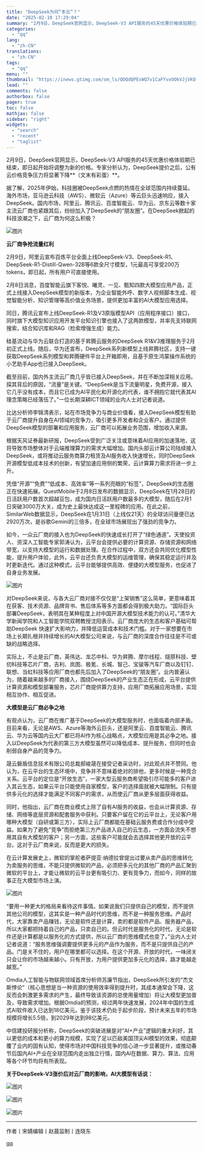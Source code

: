 ```yaml
---
title: "DeepSeek为何“多云”？"
date: "2025-02-10 17:29:04"
summary: "2月9日，DeepSeek官网显示，DeepSeek-V3 API服务的45天优惠价格体验期已结束，..."
categories:
  - "qq"
lang:
  - "zh-CN"
translations:
  - "zh-CN"
tags:
  - "qq"
menu: ""
thumbnail: "https://inews.gtimg.com/om_ls/ODQdQPEsWQ7v1CaFYvxOOkVJjVkQ-kulPXn5arewa_0_cAA_640360/0"
lead: ""
comments: false
authorbox: false
pager: true
toc: false
mathjax: false
sidebar: "right"
widgets:
  - "search"
  - "recent"
  - "taglist"
---
```


2月9日，DeepSeek官网显示，DeepSeek-V3 API服务的45天优惠价格体验期已结束，即日起开始将调整为新的价格。专家分析认为，DeepSeek提价之后，公有云价格竞争压力将显著下降**（文末有彩蛋）**。

据了解，2025年伊始，科技圈被DeepSeek点燃的热情在全球范围内持续蔓延。海外市场，亚马逊云科技（AWS）、微软云（Azure）等云巨头迅速响应，接入DeepSeek。国内市场，阿里云、腾讯云、百度智能云、华为云、京东云等数十家主流云厂商也紧跟其后，纷纷加入了DeepSeek的“朋友圈”。在DeepSeek掀起的科技浪潮之下，云厂商为何这么积极？

![图片](https://inews.gtimg.com/om_bt/OQZyvHJX88YhwQPqSknZC0DUxICzeuquM6XfHiWmHNVZwAA/641)

**云厂商争抢流量红利**

2月9日，阿里云宣布百炼平台全面上线DeepSeek-V3、DeepSeek-R1、DeepSeek-R1-Distill-Qwen-32B等6款全尺寸模型，1元最高可享受200万tokens，即日起，所有用户可直接使用。

2月8日消息，百度智能云旗下客悦、曦灵、一见、甄知四款大模型应用产品，正式上线接入DeepSeek模型的新版本，为企业智能外呼、数字人视频脚本生成、视觉智能分析、知识管理等高价值业务场景，提供更加丰富的AI大模型应用选择。

同日，腾讯云宣布上线DeepSeek-R1及V3原版模型API（应用程序接口）接口，同时旗下大模型知识应用开发平台知识引擎也接入了这两款模型，并率先支持联网搜索，结合知识库和RAG（检索增强生成）能力。

硅基流动与华为云联合打造的基于昇腾云服务的DeepSeek R1&V3推理服务于2月初正式上线。随后，华为还宣布，DeepSeek系列新模型上线昇腾社区，支持一键获取DeepSeek系列模型和昇腾硬件平台上开箱即用，且基于原生鸿蒙操作系统的小艺助手App也已接入DeepSeek。

截至目前，国内外主流云厂商几乎皆已接入DeepSeek，并在不断加深相关应用。探其背后的原因，“流量”是关键。“DeepSeek是当下流量明星，免费开源，接入它几乎没有成本，而且它已成为AI平民化和开源化的代表，谁不拥抱它就代表其AI理念策略已经落伍了。”一位长期深耕ICT领域的业内人士对记者说道。

比达分析师李锦清表示，站在市场竞争力与商业价值看，接入DeepSeek模型有助于云厂商提升自身在AI领域的竞争力，吸引更多开发者和企业客户。通过提供DeepSeek模型的部署和应用服务，云厂商可以拓展业务范围，增加收入来源。

根据天风证券最新研报，DeepSeek受到广泛关注或意味着AI应用的加速落地，这将导致市场整体对于云端推理算力的需求大幅增加。国内头部云计算公司陆续接入DeepSeek，或将推动云服务商算力租赁及AI服务收入快速增长，同时DeepSeek开源模型低成本技术的创新，有望加速应用侧的繁荣，云计算算力需求将进一步上升。

凭借“开源”“免费”“低成本、高效率”等一系列亮眼的“标签”，DeepSeek的生态圈正在快速拓展。QuestMobile于2月8日发布的数据显示，DeepSeek在1月28日的日活跃用户数首次超越豆包，成为国内日活跃用户数最多的大模型，随后在2月1日突破3000万大关，成为史上最快达成这一里程碑的应用。在此之前，SimilarWeb数据显示，DeepSeek在1月31日（上线仅21天）的全球访问量便已达2920万次，是谷歌Gemini的三倍多，在全球市场展现出了强劲的竞争力。

如今，一众云厂商的接入也为DeepSeek的快速成长打开了“绿色通道”。天使投资人、资深人工智能专家郭涛认为，云平台会提供必要的计算资源、存储资源和网络带宽，以支持大模型的运行和数据处理。在合作过程中，双方还会共同优化模型性能，提升用户体验，此外，云平台还负责大模型的运维管理，确保其稳定运行并及时更新迭代。通过这种模式，云平台能够提供高效、便捷的大模型服务，也促进了自身业务发展。

![图片](https://inews.gtimg.com/om_bt/OZAPPzxSLdMI_VWpZu3kmcyC8U_aSOjItq7qQmiEpJe3oAA/641)

对DeepSeek来说，与各大云厂商对接不仅仅是“上架销售”这么简单，更意味着其在获客、技术资源、品牌背书、售后体系等多方面都会得到极大助力。“国际巨头部署DeepSeek，表明其在某种程度上对中国开源大模型技术能力的认可。”清华大学新闻学院和人工智能学院双聘教授沈阳表示。云厂商庞大的生态和客户基础可帮助DeepSeek 快速扩大影响力，并降低运营成本和技术门槛。对于一家想要在市场上长期扎根并持续增长的AI大模型公司来说，与云厂商的深度合作往往是不可或缺的战略选择。

实际上，不止是云厂商，英伟达、龙芯中科、华为昇腾、摩尔线程、燧原科技、壁仞科技等芯片厂商，吉利、岚图、极氪、长城、智己、宝骏等汽车厂商以及钉钉、联想、当虹科技等应用厂商也都先后加入了DeepSeek的“朋友圈”。业内普遍认为，随着越来越多的厂商接入，围绕DeepSeek的产业生态正在形成，云平台提供计算资源和模型部署服务，芯片厂商提供算力支持，应用厂商拓展应用场景，实现相互协作、相互促进。

**大模型是云厂商必争之地**

有观点认为，云厂商在推广基于DeepSeek的大模型服务时，也面临着内部矛盾。目前来看，无论是AWS、Azure等海外云巨头，还是阿里云、百度智能云、腾讯云、华为云等国内云大厂都已将AI作为核心战略点，大模型应用是其必争之地。接入以DeepSeek为代表的第三方大模型虽然可以降低成本、提升服务，但同时也会削弱自身产品的竞争力。

晟云磐盾信息技术有限公司总裁郝峻晟在接受记者采访时，对此观点并不赞同。他认为，在云平台的生态环境中，竞争并不意味着绝对的排他，更多时候是一种竞合关系。云平台的定位是“开放生态”，一家大型云服务商希望吸引尽可能多的客户进入其云生态，如果云平台只能使用自家模型，客户的选择面就被大幅限制。只有提供多元化的选择才能满足不同客户的需求，从而使云厂商从更多层面获得收益。

同时，他指出，云厂商在商业模式上除了自有AI服务的收益，也会从计算资源、存储、网络等底层资源和配套服务中获利。只要客户留在它的云平台上，无论客户用哪种大模型（自研或第三方），实际上云厂商都能在基础云服务费或合作分成中受益。如果为了避免“竞争”而拒绝第三方产品进入自己的云生态，一方面会流失不想用其自有大模型的客户；另一方面，这些客户可能就会去选择其他更开放的云平台。这对于云厂商来说，反而是更大的损失。

在云计算发展史上，微软的掌舵者萨提亚·纳德拉曾提出过要从卖产品的思维转化为卖服务的思维，不能只提供微软的产品，必须把多元化的其他厂商的产品汇聚到微软的平台上，才能让微软的云平台更有吸引力、更有竞争力，而如今，同样的故事正在大模型市场上演。

![图片](https://inews.gtimg.com/om_bt/Oh-zTXctPk5A48XgED7pEzu1WXZJeoMqT8rJ_hcYbjOjcAA/641)

“要用一种更大的格局来看待这件事情。如果说我们只提供自己的模型，而不提供其他公司的模型，这其实是一种产品时代的思维，而不是一种服务思维。产品时代，大家靠卖产品赚钱，无论是软件还是计算，卖的都是软件产品、服务器产品，所以大家都把持着自己的产品，只卖自己的。但云时代是服务化的时代，无论是软件还是计算都是以服务化的方式提供，所以云厂商的思维模式也变了。”业内人士对记者说道：“服务思维强调要提供更多元的产品作为服务，而不是只提供自己的产品。门是关不住的，用户在哪里都可以选择。在这个开源、开放的时代，一味闭关只会让你的市场越来越小。只有开放，为用户提供更加多元化的选择，路才能越走越宽。”

Omdia人工智能与物联网领域首席分析师苏廉节指出，DeepSeek所引发的“杰文斯悖论”（核心思想是当一种资源的使用效率得到提升时，其成本通常会下降，这反而会刺激更多需求的产生，最终导致该资源的总使用量增加）将让大模型更加普及，导致需求增加。根据Omdia的预测，经过两年快速发展，2024年中国的生成式AI软件收入已达到18亿美元。鉴于该技术仍处于起步阶段，预计未来五年的市场规模将增长5.5倍，到2029年达到98亿美元。

中信建投研报分析称，DeepSeek的突破进展是对“AI+产业”逻辑的重大利好，其以更低的成本和更小的算力规模，实现了足以匹敌美国顶尖AI模型的效果，彻底颠覆了业内的固有认知，使得市场对中国科技竞争的信心进一步显著提升，或推动春节后国内AI+产业在全球范围内走出独立行情，国内AI在数据、算力、算法、应用等各个环节均将有所表现。

**关于DeepSeek-V3涨价后对云厂商的影响，AI大模型有话说：**

![图片](https://inews.gtimg.com/om_bt/O9swnwjnX-C5KM9zitB8z89f8FdI_Cr_A3pFfZmZungMoAA/641)

![图片](https://inews.gtimg.com/om_bt/O6YAhjuJzzP4EcMY-xnoAF5m2_Q_-bEH8BV8T3vUVfdDQAA/641)

![图片](https://inews.gtimg.com/om_bt/OtOnRpCML0mnp2gKk-aVaMT4niabBMTbB_DASdHGiWRk8AA/641)

---

作者丨宋婧编辑丨赵晨监制丨连晓东

[qq](https://new.qq.com/rain/a/20250210A06D7U00)
